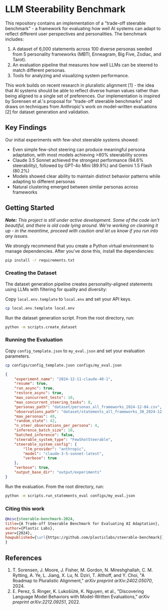 # LLM Steerability Benchmark

This repository contains an implementation of a "trade-off steerable benchmark" - a framework for evaluating how well AI systems can adapt to reflect different user perspectives and personalities. The benchmark includes:

1. A dataset of 6,000 statements across 100 diverse personas seeded from 5 personality frameworks (MBTI, Enneagram, Big Five, Zodiac, and Tarot).
2. An evaluation pipeline that measures how well LLMs can be steered to match different personas.
3. Tools for analyzing and visualizing system performance.

This work builds on recent research in pluralistic alignment [1] - the idea that AI systems should be able to reflect diverse human values rather than being aligned to a single set of preferences. Our implementation is inspired by Sorensen et al.'s proposal for "trade-off steerable benchmarks" and draws on techniques from Anthropic's work on model-written evaluations [2] for dataset generation and validation.


## Key Findings

Our initial experiments with few-shot steerable systems showed:

- Even simple few-shot steering can produce meaningful persona adaptation, with most models achieving >80% steerability scores
- Claude 3.5 Sonnet achieved the strongest performance (94.6% steerability), followed by GPT-4o Mini (89.9%) and Gemini 1.5 Flash (80.2%)
- Models showed clear ability to maintain distinct behavior patterns while adapting to different personas
- Natural clustering emerged between similar personas across frameworks


## Getting Started

_**Note:** This project is still under active development. Some of the code isn't beautiful, and there is old code lying around. We're working on cleaning it up - in the meantime, proceed with caution and let us know if you run into any issues._

We strongly recommend that you create a Python virtual environment to manage dependencies. After you've done this, install the dependencies:

``` bash
pip install -r requirements.txt
```

### Creating the Dataset

The dataset generation pipeline creates personality-aligned statements using LLMs with filtering for quality and diversity:

Copy `local.env.template` to `local.env` and set your API keys.

``` bash
cp local.env.template local.env
```

Run the dataset generation script. From the root directory, run:

``` bash
python -m scripts.create_dataset
```

### Running the Evaluation

Copy `config_template.json` to `my_eval.json` and set your evaluation parameters.
``` bash
cp configs/config_template.json configs/my_eval.json
```

``` json
{
    "experiment_name": "2024-12-11-claude-40-1",
    "resume": true,
    "run_async": true,
    "restore_async": true,
    "max_concurrent_tests": 10,
    "max_concurrent_steering_tasks": 8,
    "personas_path": "dataset/personas_all_frameworks_2024-12-04.csv",
    "observations_path": "dataset/statements_all_frameworks_30_2024-12-04.csv",
    "max_personas": 40,
    "random_state": 42,
    "n_steer_observations_per_persona": 4,
    "inference_batch_size": 10,
    "batched_inference": false,
    "steerable_system_type": "FewShotSteerable",
    "steerable_system_config": {
        "llm_provider": "anthropic",
        "model": "claude-3-5-sonnet-latest",
        "verbose": true
    },
    "verbose": true,
    "output_base_dir": "output/experiments"
} 
```

Run the evaluation. From the root directory, run:
``` bash
python -m scripts.run_statements_eval configs/my_eval.json
```

### Citing this work

``` bibtex
@misc{steerable-benchmark-2024,
title={A Trade-off Steerable Benchmark for Evaluating AI Adaptation},
author={Plastic Labs},
year={2024},
howpublished={\url{https://github.com/plasticlabs/steerable-benchmark}}
}
```

## References
1. T. Sorensen, J. Moore, J. Fisher, M. Gordon, N. Mireshghallah, C. M. Rytting, A. Ye, L. Jiang, X. Lu, N. Dziri, T. Althoff, and Y. Choi, "A Roadmap to Pluralistic Alignment," _arXiv preprint arXiv:2402.05070_, 2024.
2. E. Perez, S. Ringer, K. Lukošiūtė, K. Nguyen, et al., "Discovering Language Model Behaviors with Model-Written Evaluations," _arXiv preprint arXiv:2212.09251_, 2022.
